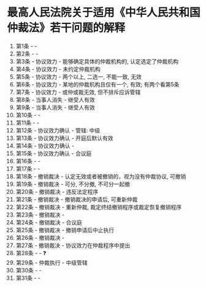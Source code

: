 
# 最高人民法院关于适用《中华人民共和国仲裁法》若干问题的解释


1. 第1条 -  - 
1. 第2条 -  - 
1. 第3条 - 协议效力 - 能够确定具体的仲裁机构的, 认定选定了仲裁机构
1. 第4条 - 协议效力 - 未约定仲裁机构
1. 第5条 - 协议效力 - 两个以上, 二选一, 不能一致, 无效
1. 第6条 - 协议效力 - 某地的仲裁机构且仅有一个, 有效; 有两个看第5条
1. 第7条 - 协议效力 - 或仲或裁无效, 但不排斥应诉管辖
2. 第8条 - 当事人消失 - 继受人有效
3. 第9条 - 当事人消失 - 继受人有效
4. 第10条 -  -
5. 第11条 -  -
6. 第12条 - 协议效力确认 - 管辖: 中级
7. 第13条 - 协议效力确认 - 开庭后默认有效
8. 第14条 - 协议效力确认 - 
9. 第15条 - 协议效力确认 - 合议庭
10. 第16条 -  - 
11. 第17条 -  - 
12. 第18条 - 撤销裁决 - 认定无效或者被撤销的，视为没有仲裁协议, 可撤销
13. 第19条 - 撤销裁决 - 可分, 不分撤, 不可分一起撤
14. 第20条 - 撤销裁决 - 违反法定程序
15. 第21条 - 撤销裁决 - 撤销裁决的申请后, 可重新仲裁
16. 第22条 - 撤销裁决 - 重新仲裁, 裁定终结撤销程序或裁定恢复撤销程序
17. 第23条 - 撤销裁决 - 
18. 第24条 - 撤销裁决 - 合议庭
19. 第25条 - 撤销裁决 - 撤销申请后中止执行
20. 第26条 - 撤销裁决 - 
21. 第27条 - 撤销裁决 - 协议效力在仲裁程序中提出
22. 第28条 -  - ❓
23. 第29条 - 仲裁执行 - 中级管辖 
24. 第30条 -  - 
25. 第31条 -  - 